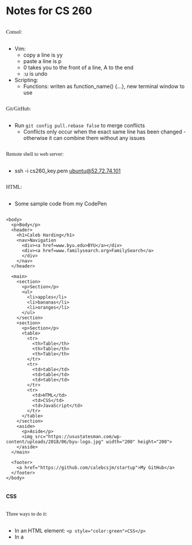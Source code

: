# Notes for CS 260

Consol:
- Vim:
  - copy a line is yy
  - paste a line is p
  - 0 takes you to the front of a line, A to the end
  - :u is undo
- Scripting:
  - Functions: writen as function_name() {...}, new terminal window to use

Git/GitHub:
- Run `git config pull.rebase false` to merge conflicts
   - Conflicts only occur when the exact same line has been changed - otherwise it can combine them without any issues

Remote shell to web server:
- ssh -i cs260_key.pem ubuntu@52.72.74.101

HTML:
- Some sample code from my CodePen
```
<body>
  <p>Body</p>
  <header>
    <h1>Caleb Harding</h1>
    <nav>Navigation
      <div><a href=www.byu.edu>BYU</a></div>
      <div><a href=www.familysearch.org>FamilySearch</a>
      </div>
    </nav>
  </header>

  <main>
    <section>
      <p>Section</p>
      <ul>
        <li>apples</li>
        <li>bananas</li>
        <li>oranges</li>
      </ul>
    </section>
    <section>
      <p>Section</p>
      <table>
        <tr>
          <th>Table</th>
          <th>Table</th>
          <th>Table</th>
        </tr>
        <tr>
          <td>table</td>
          <td>table</td>
          <td>table</td>
        </tr>
        <tr>
          <td>HTML</td>
          <td>CSS</td>
          <td>JavaScript</td>
        </tr>
      </table>
    </section>
    <aside>
      <p>Aside</p>
      <img src="https://usustatesman.com/wp-content/uploads/2018/06/byu-logo.jpg" width="200" height="200">
    </aside>
  </main>

  <footer>
    <a href="https://github.com/calebcsjm/startup">My GitHub</a>
  </footer>
</body>
```

#### CSS

Three ways to do it: 
- In an HTML element: `<p style="color:green">CSS</p>`
- In a <style> element in the HTML head
```
  <head>
  <style>
    p {
      color: green;
    }
  </style>
</head>
```
- A link to a CSS sheet in the header `<link rel="stylesheet" href="styles.css" />` **preferred

Some CSS notes:
- descendant combinator - do a list of things in the declaration `section h2{}` only applies to h2 elements that are in a section element
- what is the difference between id and class?
  - class can be a bunch of elements, id there is only one thing
  - class gets defined with `.classname`, id with `#idname`
- Attribute selector - select elements of a type with some attribute `p[class='summary'] {}`
- Fonts: Two ways to import
Way 1
```
@font-face {
  font-family: 'Quicksand';
  src: url('https://cs260.click/fonts/quicksand.woff2');
}

p {
  font-family: Quicksand;
}
```
Way 2
```
@import url('https://fonts.googleapis.com/css2?family=Rubik Microbe&display=swap');

p {
  font-family: 'Rubik Microbe';
}
```
Responsive Design: 
- elements can be `display: ` none, block, inline, flex, or grid, which changes what they do on the page.
- for phone compatibility, include this at the top of the page: `<meta name="viewport" content="width=device-width,initial-scale=1" />`
- Example CSS for the flex assignment:
```
* {
  font-family: sans-serif;
  box-sizing: border-box;
}

html {
  height: 100%;
}

body {
  margin: 0;
  display: flex;
  flex-direction: column;
  height: 100%;
}

header {
  flex: 0 50px;
  font-size: 20px;
  background: hsl(223, 57%, 38%);
  color: white;

  display: flex;
  flex-direction: row;
  justify-content: start;
  align-items: center;
}

main {
  flex: 1;
  font-size: 30px;

  display: flex;
  flex-direction: column;
  align-items: center;
  justify-content: center;
}

div {
  padding: 0 0.5em;
}

footer {
  flex: 0 50px;
  background: hsl(180, 30%, 15%);
  color: white;

  display: flex;
  flex-direction: row;
  justify-content: center;
  align-items: center;
}
```


















